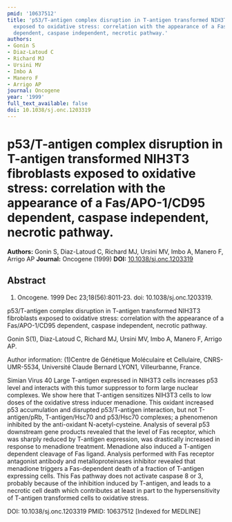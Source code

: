 ```yaml
---
pmid: '10637512'
title: 'p53/T-antigen complex disruption in T-antigen transformed NIH3T3 fibroblasts
  exposed to oxidative stress: correlation with the appearance of a Fas/APO-1/CD95
  dependent, caspase independent, necrotic pathway.'
authors:
- Gonin S
- Diaz-Latoud C
- Richard MJ
- Ursini MV
- Imbo A
- Manero F
- Arrigo AP
journal: Oncogene
year: '1999'
full_text_available: false
doi: 10.1038/sj.onc.1203319
---
```


# p53/T-antigen complex disruption in T-antigen transformed NIH3T3 fibroblasts exposed to oxidative stress: correlation with the appearance of a Fas/APO-1/CD95 dependent, caspase independent, necrotic pathway.
**Authors:** Gonin S, Diaz-Latoud C, Richard MJ, Ursini MV, Imbo A, Manero F, Arrigo AP
**Journal:** Oncogene (1999)
**DOI:** [10.1038/sj.onc.1203319](https://doi.org/10.1038/sj.onc.1203319)

## Abstract

1. Oncogene. 1999 Dec 23;18(56):8011-23. doi: 10.1038/sj.onc.1203319.

p53/T-antigen complex disruption in T-antigen transformed NIH3T3 fibroblasts
exposed to oxidative stress: correlation with the appearance of a Fas/APO-1/CD95
dependent, caspase independent, necrotic pathway.

Gonin S(1), Diaz-Latoud C, Richard MJ, Ursini MV, Imbo A, Manero F, Arrigo AP.

Author information:
(1)Centre de Génétique Moléculaire et Cellulaire, CNRS-UMR-5534, Université
Claude Bernard LYON1, Villeurbanne, France.

Simian Virus 40 Large T-antigen expressed in NIH3T3 cells increases p53 level
and interacts with this tumor suppressor to form large nuclear complexes. We
show here that T-antigen sensitizes NIH3T3 cells to low doses of the oxidative
stress inducer menadione. This oxidant increased p53 accumulation and disrupted
p53/T-antigen interaction, but not T-antigen/pRb, T-antigen/Hsc70 and p53/Hsc70
complexes; a phenomenon inhibited by the anti-oxidant N-acetyl-cysteine.
Analysis of several p53 downstream gene products revealed that the level of Fas
receptor, which was sharply reduced by T-antigen expression, was drastically
increased in response to menadione treatment. Menadione also induced a T-antigen
dependent cleavage of Fas ligand. Analysis performed with Fas receptor
antagonist antibody and metalloproteinases inhibitor revealed that menadione
triggers a Fas-dependent death of a fraction of T-antigen expressing cells. This
Fas pathway does not activate caspase 8 or 3, probably because of the inhibition
induced by T-antigen, and leads to a necrotic cell death which contributes at
least in part to the hypersensitivity of T-antigen transformed cells to
oxidative stress.

DOI: 10.1038/sj.onc.1203319
PMID: 10637512 [Indexed for MEDLINE]
